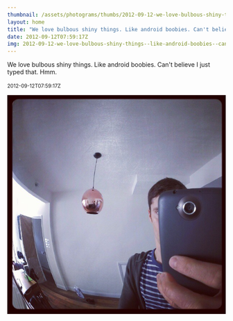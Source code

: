 ```yaml
---
thumbnail: /assets/photograms/thumbs/2012-09-12-we-love-bulbous-shiny-things--like-android-boobies--can-t-believe-i-just-typed-that--hmm-.jpg
layout: home
title: "We love bulbous shiny things. Like android boobies. Can't believe I just typed that. Hmm."
date: 2012-09-12T07:59:17Z
img: 2012-09-12-we-love-bulbous-shiny-things--like-android-boobies--can-t-believe-i-just-typed-that--hmm-.jpg
---
```


We love bulbous shiny things. Like android boobies. Can't believe I just typed that. Hmm.

<small>2012-09-12T07:59:17Z</small>

![We love bulbous shiny things. Like android boobies. Can't believe I just typed that. Hmm.](2012-09-12-we-love-bulbous-shiny-things--like-android-boobies--can-t-believe-i-just-typed-that--hmm-.jpg)
